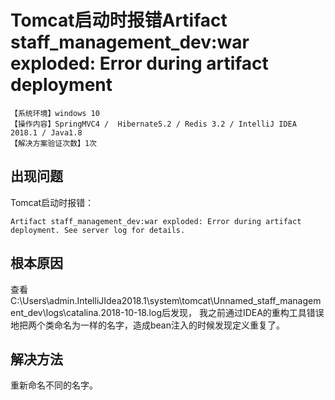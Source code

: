 # Tomcat启动时报错Artifact staff_management_dev:war exploded: Error during artifact deployment
`【系统环境】windows 10`  
`【操作内容】SpringMVC4 /  Hibernate5.2 / Redis 3.2 / IntelliJ IDEA 2018.1 / Java1.8`  
`【解决方案验证次数】1次`  
## <i class="fa fa-question-circle"></i> 出现问题
Tomcat启动时报错：
```
Artifact staff_management_dev:war exploded: Error during artifact deployment. See server log for details.
```
## <i class="fa fa-bullseye"></i> 根本原因
查看C:\Users\admin\.IntelliJIdea2018.1\system\tomcat\Unnamed_staff_management_dev\logs\catalina.2018-10-18.log后发现，
我之前通过IDEA的重构工具错误地把两个类命名为一样的名字，造成bean注入的时候发现定义重复了。
## <i class="fa fa-check-circle"></i> 解决方法
重新命名不同的名字。
